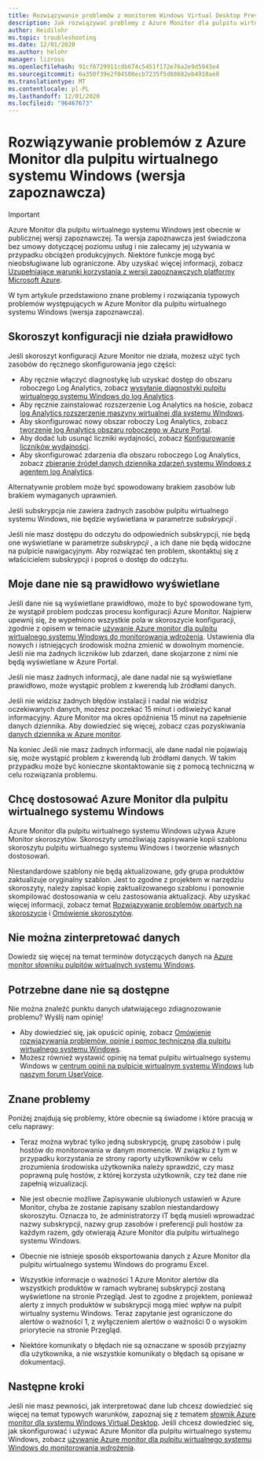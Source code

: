 ```yaml
---
title: Rozwiązywanie problemów z monitorem Windows Virtual Desktop Preview — Azure
description: Jak rozwiązywać problemy z Azure Monitor dla pulpitu wirtualnego systemu Windows.
author: Heidilohr
ms.topic: troubleshooting
ms.date: 12/01/2020
ms.author: helohr
manager: lizross
ms.openlocfilehash: 91cf6729911cdb674c5451f172e76a2e9d5943e4
ms.sourcegitcommit: 6a350f39e2f04500ecb7235f5d88682eb4910ae8
ms.translationtype: MT
ms.contentlocale: pl-PL
ms.lasthandoff: 12/01/2020
ms.locfileid: "96467673"
---
```

# <a name="troubleshoot-azure-monitor-for-windows-virtual-desktop-preview"></a>Rozwiązywanie problemów z Azure Monitor dla pulpitu wirtualnego systemu Windows (wersja zapoznawcza)

>[!IMPORTANT]
>Azure Monitor dla pulpitu wirtualnego systemu Windows jest obecnie w publicznej wersji zapoznawczej. Ta wersja zapoznawcza jest świadczona bez umowy dotyczącej poziomu usług i nie zalecamy jej używania w przypadku obciążeń produkcyjnych. Niektóre funkcje mogą być nieobsługiwane lub ograniczone. Aby uzyskać więcej informacji, zobacz [Uzupełniające warunki korzystania z wersji zapoznawczych platformy Microsoft Azure](https://azure.microsoft.com/support/legal/preview-supplemental-terms/).

W tym artykule przedstawiono znane problemy i rozwiązania typowych problemów występujących w Azure Monitor dla pulpitu wirtualnego systemu Windows (wersja zapoznawcza).

## <a name="the-configuration-workbook-isnt-working-properly"></a>Skoroszyt konfiguracji nie działa prawidłowo

Jeśli skoroszyt konfiguracji Azure Monitor nie działa, możesz użyć tych zasobów do ręcznego skonfigurowania jego części:

- Aby ręcznie włączyć diagnostykę lub uzyskać dostęp do obszaru roboczego Log Analytics, zobacz [wysyłanie diagnostyki pulpitu wirtualnego systemu Windows do log Analytics](diagnostics-log-analytics.md).
- Aby ręcznie zainstalować rozszerzenie Log Analytics na hoście, zobacz [log Analytics rozszerzenie maszyny wirtualnej dla systemu Windows](../virtual-machines/extensions/oms-windows.md).
- Aby skonfigurować nowy obszar roboczy Log Analytics, zobacz [tworzenie log Analytics obszaru roboczego w Azure Portal](../azure-monitor/learn/quick-create-workspace.md).
- Aby dodać lub usunąć liczniki wydajności, zobacz [Konfigurowanie liczników wydajności](../azure-monitor/platform/data-sources-performance-counters.md).
- Aby skonfigurować zdarzenia dla obszaru roboczego Log Analytics, zobacz [zbieranie źródeł danych dziennika zdarzeń systemu Windows z agentem log Analytics](../azure-monitor/platform/data-sources-windows-events.md).

Alternatywnie problem może być spowodowany brakiem zasobów lub brakiem wymaganych uprawnień.

Jeśli subskrypcja nie zawiera żadnych zasobów pulpitu wirtualnego systemu Windows, nie będzie wyświetlana w parametrze *subskrypcji* .

Jeśli nie masz dostępu do odczytu do odpowiednich subskrypcji, nie będą one wyświetlane w parametrze *subskrypcji* , a ich dane nie będą widoczne na pulpicie nawigacyjnym. Aby rozwiązać ten problem, skontaktuj się z właścicielem subskrypcji i poproś o dostęp do odczytu.

## <a name="my-data-isnt-displaying-properly"></a>Moje dane nie są prawidłowo wyświetlane

Jeśli dane nie są wyświetlane prawidłowo, może to być spowodowane tym, że wystąpił problem podczas procesu konfiguracji Azure Monitor. Najpierw upewnij się, że wypełniono wszystkie pola w skoroszycie konfiguracji, zgodnie z opisem w temacie [używanie Azure monitor dla pulpitu wirtualnego systemu Windows do monitorowania wdrożenia](azure-monitor.md). Ustawienia dla nowych i istniejących środowisk można zmienić w dowolnym momencie. Jeśli nie ma żadnych liczników lub zdarzeń, dane skojarzone z nimi nie będą wyświetlane w Azure Portal.

Jeśli nie masz żadnych informacji, ale dane nadal nie są wyświetlane prawidłowo, może wystąpić problem z kwerendą lub źródłami danych. 

Jeśli nie widzisz żadnych błędów instalacji i nadal nie widzisz oczekiwanych danych, możesz poczekać 15 minut i odświeżyć kanał informacyjny. Azure Monitor ma okres opóźnienia 15 minut na zapełnienie danych dziennika. Aby dowiedzieć się więcej, zobacz czas pozyskiwania [danych dziennika w Azure monitor](../azure-monitor/platform/data-ingestion-time.md).

Na koniec Jeśli nie masz żadnych informacji, ale dane nadal nie pojawiają się, może wystąpić problem z kwerendą lub źródłami danych. W takim przypadku może być konieczne skontaktowanie się z pomocą techniczną w celu rozwiązania problemu.

## <a name="i-want-to-customize-azure-monitor-for-windows-virtual-desktop"></a>Chcę dostosować Azure Monitor dla pulpitu wirtualnego systemu Windows

Azure Monitor dla pulpitu wirtualnego systemu Windows używa Azure Monitor skoroszytów. Skoroszyty umożliwiają zapisywanie kopii szablonu skoroszytu pulpitu wirtualnego systemu Windows i tworzenie własnych dostosowań.

Niestandardowe szablony nie będą aktualizowane, gdy grupa produktów zaktualizuje oryginalny szablon. Jest to zgodne z projektem w narzędziu skoroszyty, należy zapisać kopię zaktualizowanego szablonu i ponownie skompilować dostosowania w celu zastosowania aktualizacji. Aby uzyskać więcej informacji, zobacz temat [Rozwiązywanie problemów opartych na skoroszycie](../azure-monitor/insights/troubleshoot-workbooks.md) i [Omówienie skoroszytów](../azure-monitor/platform/workbooks-overview.md).

## <a name="i-cant-interpret-the-data"></a>Nie można zinterpretować danych

Dowiedz się więcej na temat terminów dotyczących danych na [Azure monitor słowniku pulpitów wirtualnych systemu Windows](azure-monitor-glossary.md).

## <a name="the-data-i-need-isnt-available"></a>Potrzebne dane nie są dostępne

Nie można znaleźć punktu danych ułatwiającego zdiagnozowanie problemu? Wyślij nam opinię!

- Aby dowiedzieć się, jak opuścić opinię, zobacz [Omówienie rozwiązywania problemów, opinie i pomoc techniczną dla pulpitu wirtualnego systemu Windows](troubleshoot-set-up-overview.md).
- Możesz również wystawić opinię na temat pulpitu wirtualnego systemu Windows w [centrum opinii na pulpicie wirtualnym systemu Windows](https://support.microsoft.com/help/4021566/windows-10-send-feedback-to-microsoft-with-feedback-hub-app) lub [naszym forum UserVoice](https://windowsvirtualdesktop.uservoice.com/forums/921118-general).

## <a name="known-issues"></a>Znane problemy

Poniżej znajdują się problemy, które obecnie są świadome i które pracują w celu naprawy:

- Teraz można wybrać tylko jedną subskrypcję, grupę zasobów i pulę hostów do monitorowania w danym momencie. W związku z tym w przypadku korzystania ze strony raporty użytkowników w celu zrozumienia środowiska użytkownika należy sprawdzić, czy masz poprawną pulę hostów, z której korzysta użytkownik, czy też dane nie zapełnią wizualizacji.

- Nie jest obecnie możliwe Zapisywanie ulubionych ustawień w Azure Monitor, chyba że zostanie zapisany szablon niestandardowy skoroszytu. Oznacza to, że administratorzy IT będą musieli wprowadzać nazwy subskrypcji, nazwy grup zasobów i preferencji puli hostów za każdym razem, gdy otwierają Azure Monitor dla pulpitu wirtualnego systemu Windows.

- Obecnie nie istnieje sposób eksportowania danych z Azure Monitor dla pulpitu wirtualnego systemu Windows do programu Excel.

- Wszystkie informacje o ważności 1 Azure Monitor alertów dla wszystkich produktów w ramach wybranej subskrypcji zostaną wyświetlone na stronie Przegląd. Jest to zgodne z projektem, ponieważ alerty z innych produktów w subskrypcji mogą mieć wpływ na pulpit wirtualny systemu Windows. Teraz zapytanie jest ograniczone do alertów o ważności 1, z wyłączeniem alertów o ważności 0 o wysokim priorytecie na stronie Przegląd.

- Niektóre komunikaty o błędach nie są oznaczane w sposób przyjazny dla użytkownika, a nie wszystkie komunikaty o błędach są opisane w dokumentacji.

## <a name="next-steps"></a>Następne kroki

Jeśli nie masz pewności, jak interpretować dane lub chcesz dowiedzieć się więcej na temat typowych warunków, zapoznaj się z tematem [słownik Azure monitor dla systemu Windows Virtual Desktop](azure-monitor-glossary.md). Jeśli chcesz dowiedzieć się, jak skonfigurować i używać Azure Monitor dla pulpitu wirtualnego systemu Windows, zobacz [używanie Azure monitor dla pulpitu wirtualnego systemu Windows do monitorowania wdrożenia](azure-monitor.md).
